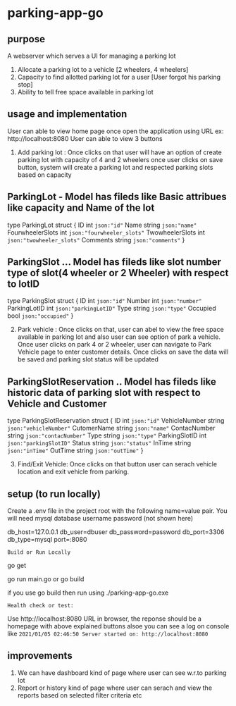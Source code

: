 # parking-app-go

## purpose

A  webserver which serves a UI for managing a parking lot
   1. Allocate a parking lot to a vehicle [2 wheelers, 4 wheelers]
   2. Capacity to find allotted parking lot for a user [User forgot his parking stop]
   3. Ability to tell free space available in parking lot

## usage and implementation

User can able to view home page once open the application using URL ex: http://localhost:8080
User can able to view 3 buttons

1. Add parking lot : Once clicks on that user will have an option of create parking lot with capacity of 4 and 2 wheelers once user clicks on save button, system will create a parking lot and respected parking slots based on capacity

## ParkingLot - Model has fileds like Basic attribues like capacity and Name of the lot

type ParkingLot struct {
	ID               int    `json:"id"`
	Name             string `json:"name"`
	FourwheelerSlots int    `json:"fourwheeler_slots"`
	TwowheelerSlots  int    `json:"twowheeler_slots"`
	Comments         string `json:"comments"`
}

## ParkingSlot ... Model has fileds like slot number type of slot(4 wheeler or 2 Wheeler) with respect to lotID

type ParkingSlot struct {
	ID           int    `json:"id"`
	Number       int    `json:"number"`
	ParkingLotID int    `json:"parkingLotID"`
	Type         string `json:"type"`
	Occupied     bool   `json:"occupied"`
}

2. Park vehicle : Once clicks on that, user can abel to view the free space available in parking lot and also user can see option of park a vehicle. Once user clicks on park 4 or 2 wheeler, user can navigate to Park Vehicle page to enter customer details. Once clicks on save the data will be saved and parking slot status will be updated

## ParkingSlotReservation .. Model has fileds like historic data of parking slot with respect to Vehicle and Customer

type ParkingSlotReservation struct {
	ID            int    `json:"id"`
	VehicleNumber string `json:"vehicleNumber"`
	CutomerName   string `json:"name"`
	ContacNumber  string `json:"contacNumber"`
	Type          string `json:"type"`
	ParkingSlotID int    `json:"parkingSlotID"`
	Status        string `json:"status"`
	InTime        string `json:"inTime"`
	OutTime       string `json:"outTime"`
}

3. Find/Exit Vehicle: Once clicks on that button user can serach vehicle location and exit vehicle from parking.

## setup (to run locally)

Create a .env file in the project root with the following name=value pair. You will need mysql database username password (not shown here)

db_host=127.0.0.1
db_user=dbuser
db_password=password
db_port=3306
db_type=mysql
port=:8080

```
Build or Run Locally
```

go get

go run main.go or go build

if you use go build then run using ./parking-app-go.exe

`````
Health check or test:
`````

Use  http://localhost:8080 URL in browser, the reponse should be a homepage with above explained buttons
alsoe you can see a log on console like `2021/01/05 02:46:50 Server started on: http://localhost:8080`

## improvements

1. We can have dashboard kind of page where user can see w.r.to parking lot
2. Report or history kind of page where user can serach and view the reports based on selected filter criteria
etc 

